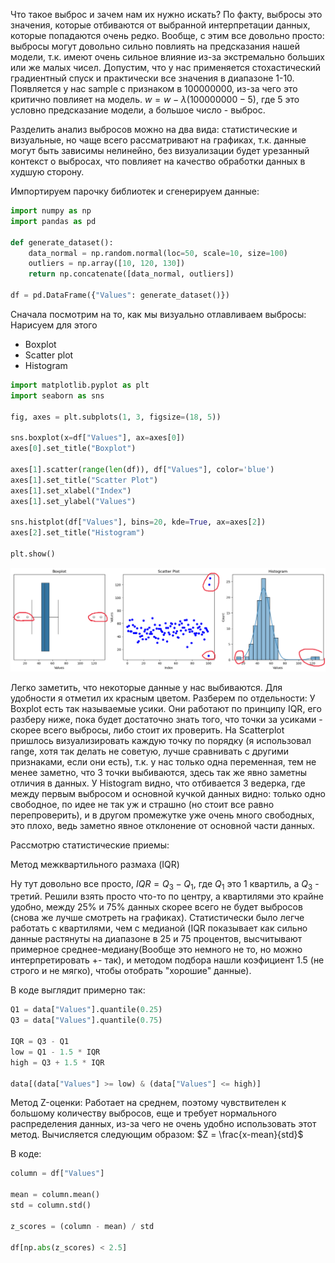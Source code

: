 Что такое выброс и зачем нам их нужно искать? 
По факту, выбросы это значения, которые отбиваются от выбранной интерпретации данных, которые попадаются очень редко.
Вообще, с этим все довольно просто: выбросы могут довольно сильно повлиять на предсказания нашей модели, т.к. имеют очень сильное влияние из-за экстремально больших или же малых чисел. Допустим, что у нас применяется стохастический градиентный спуск и практически все значения в диапазоне 1-10. Появляется у нас sample с признаком в 100000000, из-за чего это критично повлияет на модель. $w = w - \lambda (100000000 - 5)$, где 5 это условно предсказание модели, а большое число - выброс.

Разделить анализ выбросов можно на два вида: статистические и визуальные, но чаще всего рассматривают на графиках, т.к. данные могут быть зависимы нелинейно, без визуализации будет урезанный контекст о выбросах, что повлияет на качество обработки данных в худшую сторону.

Импортируем парочку библиотек и сгенерируем данные:

``` python
import numpy as np
import pandas as pd

def generate_dataset():
    data_normal = np.random.normal(loc=50, scale=10, size=100)
    outliers = np.array([10, 120, 130])
    return np.concatenate([data_normal, outliers])

df = pd.DataFrame({"Values": generate_dataset()})
```

Сначала посмотрим на то, как мы визуально отлавливаем выбросы:
Нарисуем для этого
- Boxplot
- Scatter plot
- Histogram

``` python
import matplotlib.pyplot as plt
import seaborn as sns

fig, axes = plt.subplots(1, 3, figsize=(18, 5))

sns.boxplot(x=df["Values"], ax=axes[0])
axes[0].set_title("Boxplot")

axes[1].scatter(range(len(df)), df["Values"], color='blue')
axes[1].set_title("Scatter Plot")
axes[1].set_xlabel("Index")
axes[1].set_ylabel("Values")

sns.histplot(df["Values"], bins=20, kde=True, ax=axes[2])
axes[2].set_title("Histogram")

plt.show()
```

![Image alt](https://raw.githubusercontent.com/DanisSharafiev/MLCourse/refs/heads/main/Images/Outliers.png)

Легко заметить, что некоторые данные у нас выбиваются. Для удобности я отметил их красным цветом.
Разберем по отдельности:
У Boxplot есть так называемые усики. Они работают по принципу IQR, его разберу ниже, пока будет достаточно знать того, что точки за усиками - скорее всего выбросы, либо стоит их проверить.
На Scatterplot пришлось визуализировать каждую точку по порядку (я использовал range, хотя так делать не советую, лучше сравнивать с другими признаками, если они есть), т.к. у нас только одна переменная, тем не менее заметно, что 3 точки выбиваются, здесь так же явно заметны отличия в данных.
У Histogram видно, что отбивается 3 ведерка, где между первым выбросом и основной кучкой данных видно: только одно свободное, по идее не так уж и страшно (но стоит все равно перепроверить), и в другом промежутке уже очень много свободных, это плохо, ведь заметно явное отклонение от основной части данных.

Рассмотрю статистические приемы:

Метод межквартильного размаха (IQR)

Ну тут довольно все просто,
$IQR = Q_{3} - Q_{1}$, где $Q_{1}$ это 1 квартиль, а $Q_{3}$ - третий.
Решили взять просто что-то по центру, а квартилями это крайне удобно, между 25% и 75% данных скорее всего не будет выбросов (снова же лучше смотреть на графиках). Статистически было легче работать с квартилями, чем с медианой (IQR показывает как сильно данные растянуты на диапазоне в 25 и 75 процентов, высчитывают примерное среднее-медиану(Вообще это немного не то, но можно интерпретировать +- так), и методом подбора нашли коэфициент 1.5 (не строго и не мягко), чтобы отобрать "хорошие" данные).

В коде выглядит примерно так:

``` python
Q1 = data["Values"].quantile(0.25)
Q3 = data["Values"].quantile(0.75)

IQR = Q3 - Q1
low = Q1 - 1.5 * IQR
high = Q3 + 1.5 * IQR

data[(data["Values"] >= low) & (data["Values"] <= high)]
```

Метод Z-оценки:
Работает на среднем, поэтому чувствителен к большому количеству выбросов, еще и требует нормального распределения данных, из-за чего не очень удобно использовать этот метод.
Вычисляется следующим образом: $Z = \frac{x-mean}{std}$ 

В коде:

``` python
column = df["Values"]

mean = column.mean()
std = column.std()

z_scores = (column - mean) / std

df[np.abs(z_scores) < 2.5]
```

